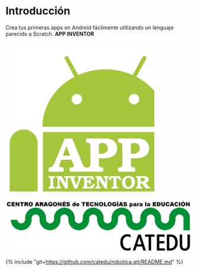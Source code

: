 

# Introducción

Crea tus primeras apps en Android fácilmente utilizando un lenguaje parecido a Scratch. **APP INVENTOR**

![](/assets/appinventor.png)

![](/assets/HERALDO-jpg.jpg)


{% include "git+https://github.com/catedu/robotica.git/README.md" %}
